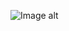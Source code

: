 ![Image alt](https://github.com/VladBoG007/My-images-in-sites-and-repositoryes/blob/main/images_prewies/img1_site45.jpg)
